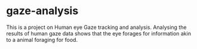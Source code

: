# gaze-analysis
This is a project on Human eye Gaze tracking and analysis. Analysing the results of human gaze data shows that the eye forages for information akin to a animal foraging for food. 

